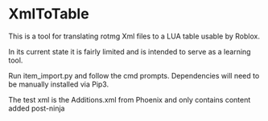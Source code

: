 # XmlToTable
This is a tool for translating rotmg Xml files to a LUA table usable by Roblox.

 In its current state it is fairly limited and is intended to serve as a learning tool.

Run item_import.py and follow the cmd prompts. 
Dependencies will need to be manually installed via Pip3.

The test xml is the Additions.xml from Phoenix and only contains content added post-ninja
